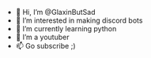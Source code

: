 - 👋 Hi, I’m @GlaxinButSad
- 👀 I’m interested in making discord bots
- 🌱 I’m currently learning python
- 💞️ I’m a youtuber
- 📫 Go subscribe ;)

<!---
GlaxinButSad/GlaxinButSad is a ✨ special ✨ repository because its `README.md` (this file) appears on your GitHub profile.
You can click the Preview link to take a look at your changes.
--->
